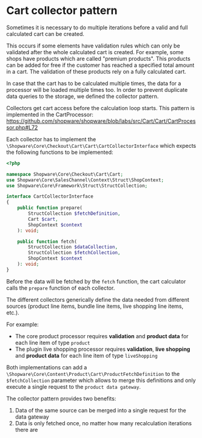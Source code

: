 # Cart collector pattern

Sometimes it is necessary to do multiple iterations before a valid and full calculated cart can be created.

This occurs if some elements have validation rules which can only be validated after the whole calculated cart is created.
For example, some shops have products which are called "premium products". This products can be added for free if the customer has reached a specified total amount in a cart. The validation of these products rely on a fully calculated cart.

In case that the cart has to be calculated multiple times, the data for a processor will be loaded multiple times too.
In order to prevent duplicate data queries to the storage, we defined the collector pattern. 

Collectors get cart access before the calculation loop starts. This pattern is implemented in the CartProcessor:
https://github.com/shopware/shopware/blob/labs/src/Cart/Cart/CartProcessor.php#L72

Each collector has to implement the `\Shopware\Core\Checkout\Cart\Cart\CartCollectorInterface` which expects the following functions to be implemented:

```php
<?php

namespace Shopware\Core\Checkout\Cart\Cart;
use Shopware\Core\SalesChannel\Context\Struct\ShopContext;
use Shopware\Core\Framework\Struct\StructCollection;

interface CartCollectorInterface
{
    public function prepare(
        StructCollection $fetchDefinition,
        Cart $cart,
        ShopContext $context
    ): void;

    public function fetch(
        StructCollection $dataCollection,
        StructCollection $fetchCollection,
        ShopContext $context
    ): void;
}
```

Before the data will be fetched by the `fetch` function, the cart calculator calls the `prepare` function of each collector.

The different collectors generically define the data needed from different sources (product line items, bundle line items, live shopping line items, etc.).

For example:
- The core product processor requires **validation** and **product data** for each line item of type `product`
- The plugin live shopping processor requires **validation**, **live shopping** and **product data** for each line item of type `liveShopping`

Both implementations can add a `\Shopware\Core\Content\Product\Cart\ProductFetchDefinition` to the `$fetchCollection` parameter which allows to merge this definitions and only execute a single
request to the `product data gateway`. 

The collector pattern provides two benefits:

1. Data of the same source can be merged into a single request for the data gateway
2. Data is only fetched once, no matter how many recalculation iterations there are
